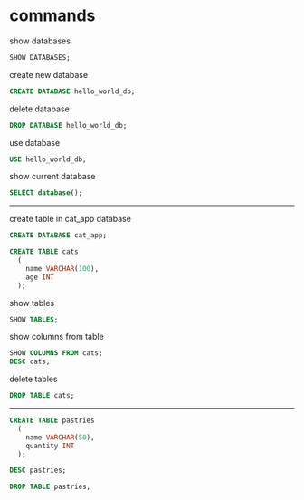 # commands

show databases
```sql
SHOW DATABASES;
```

create new database
```sql
CREATE DATABASE hello_world_db;
```

delete database
```sql
DROP DATABASE hello_world_db;
```

use database
```sql
USE hello_world_db;
```

show current database
```sql
SELECT database();
```
---

create table in cat_app database
```sql
CREATE DATABASE cat_app;
```
```sql
CREATE TABLE cats
  (
    name VARCHAR(100),
    age INT
  );
```

show tables
```sql
SHOW TABLES;
```

show columns from table
```sql
SHOW COLUMNS FROM cats;
DESC cats;
```

delete tables
```sql
DROP TABLE cats;
```
---

```sql
CREATE TABLE pastries
  (
    name VARCHAR(50),
    quantity INT
  );
```
```sql
DESC pastries;
```
```sql
DROP TABLE pastries;
```
